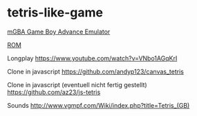 # tetris-like-game


[mGBA Game Boy Advance Emulator](https://github.com/mgba-emu/mgba)

[ROM](https://www.emulatorgames.net/roms/gameboy/tetris-jue-v11/)

Longplay
https://www.youtube.com/watch?v=VNbo1AGqKrI

Clone in javascript
https://github.com/andyp123/canvas_tetris

Clone in javascript (eventuell nicht fertig gestellt)
https://github.com/az23/js-tetris

Sounds
http://www.vgmpf.com/Wiki/index.php?title=Tetris_(GB)
